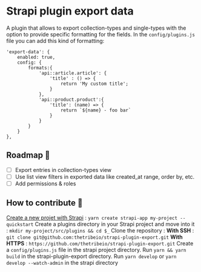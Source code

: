 
# Strapi plugin export data
A plugin that allows to export collection-types and single-types with the option to provide specific formatting for the fields.
In the `config/plugins.js` file you can add this kind of formatting:

```
'export-data': {
	enabled: true,
	config: {
		formats:{
			'api::article.article': {
				'title' : () => {
					return 'My custom title';
				}
			},
			'api::product.product':{
				'title': (name) => {
					return `${name} - foo bar`
				}
			}
		}
	}
},
```
## Roadmap 🚧

 - [ ] Export entries in collection-types view
 - [ ] Use list view filters in exported data like created_at range, order by, etc.
 - [ ] Add permissions & roles

## How to contribute 🚀
[Create a new projet with Strapi](https://docs.strapi.io/dev-docs/quick-start#step-1-run-the-installation-script) : 
`yarn create strapi-app my-project --quickstart`
Create a plugins directory in your Strapi project and move into it :
`mkdir my-project/src/plugins && cd $_`
Clone the repository :
**With SSH** :
`git clone git@github.com:thetribeio/strapi-plugin-export.git`
**With HTTPS** :
`https://github.com/thetribeio/strapi-plugin-export.git`
Create a `config/plugins.js` file in the strapi project directory.
Run `yarn && yarn build` in the strapi-plugin-export directory.
Run `yarn develop` or `yarn develop --watch-admin` in the strapi directory
